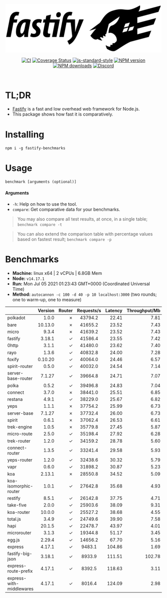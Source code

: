 <div align="center">
  <img src="https://github.com/fastify/graphics/raw/HEAD/fastify-landscape-outlined.svg" width="650" height="auto"/>
</div>

<div align="center">

[![CI](https://github.com/fastify/fastify/workflows/ci/badge.svg)](https://github.com/fastify/fastify/actions/workflows/ci.yml)
[![Coverage Status](https://coveralls.io/repos/github/fastify/fastify/badge.svg?branch=master)](https://coveralls.io/github/fastify/fastify?branch=master)
[![js-standard-style](https://img.shields.io/badge/code%20style-standard-brightgreen.svg?style=flat)](http://standardjs.com/)
[![NPM version](https://img.shields.io/npm/v/fastify.svg?style=flat)](https://www.npmjs.com/package/fastify)
[![NPM downloads](https://img.shields.io/npm/dm/fastify.svg?style=flat)](https://www.npmjs.com/package/fastify) [![Discord](https://img.shields.io/discord/725613461949906985)](https://discord.gg/fastify)

</div>
<br />

# TL;DR

* [Fastify](https://github.com/fastify/fastify) is a fast and low overhead web framework for Node.js.
* This package shows how fast it is comparatively.

# Installing

```
npm i -g fastify-benchmarks
```

# Usage

```
benchmark [arguments (optional)]
```

#### Arguments

* `-h`: Help on how to use the tool.
* `compare`: Get comparative data for your benchmarks.

> You may also compare all test results, at once, in a single table; `benchmark compare -t`

> You can also extend the comparison table with percentage values based on fastest result; `benchmark compare -p`
# Benchmarks

* __Machine:__ linux x64 | 2 vCPUs | 6.8GB Mem
* __Node:__ `v14.17.1`
* __Run:__ Mon Jul 05 2021 01:23:43 GMT+0000 (Coordinated Universal Time)
* __Method:__ `autocannon -c 100 -d 40 -p 10 localhost:3000` (two rounds; one to warm-up, one to measure)

|                          | Version | Router | Requests/s | Latency | Throughput/Mb |
| :--                      | --:     | --:    | :-:        | --:     | --:           |
| polkadot                 | 1.0.0   | ✗      | 43794.2    | 22.41   | 7.81          |
| bare                     | 10.13.0 | ✗      | 41655.2    | 23.52   | 7.43          |
| micro                    | 9.3.4   | ✗      | 41639.2    | 23.52   | 7.43          |
| fastify                  | 3.18.1  | ✓      | 41586.4    | 23.55   | 7.42          |
| 0http                    | 3.1.1   | ✓      | 41480.0    | 23.62   | 7.40          |
| rayo                     | 1.3.6   | ✓      | 40832.8    | 24.00   | 7.28          |
| foxify                   | 0.10.20 | ✓      | 40064.0    | 24.46   | 6.57          |
| spirit-router            | 0.5.0   | ✓      | 40032.0    | 24.54   | 7.14          |
| server-base-router       | 7.1.27  | ✓      | 39664.8    | 24.71   | 7.07          |
| polka                    | 0.5.2   | ✓      | 39496.8    | 24.83   | 7.04          |
| connect                  | 3.7.0   | ✗      | 38441.0    | 25.51   | 6.85          |
| restana                  | 4.9.1   | ✓      | 38229.0    | 25.67   | 6.82          |
| yeps                     | 1.1.1   | ✗      | 37754.2    | 25.99   | 6.73          |
| server-base              | 7.1.27  | ✗      | 37732.4    | 26.00   | 6.73          |
| spirit                   | 0.6.1   | ✗      | 37062.4    | 26.53   | 6.61          |
| trek-engine              | 1.0.5   | ✗      | 35779.8    | 27.45   | 5.87          |
| micro-route              | 2.5.0   | ✓      | 35198.4    | 27.92   | 6.28          |
| trek-router              | 1.2.0   | ✓      | 34159.2    | 28.78   | 5.60          |
| connect-router           | 1.3.5   | ✓      | 33241.4    | 29.58   | 5.93          |
| yeps-router              | 1.2.0   | ✓      | 32438.6    | 30.32   | 5.79          |
| vapr                     | 0.6.0   | ✓      | 31898.2    | 30.87   | 5.23          |
| koa                      | 2.13.1  | ✗      | 28550.8    | 34.52   | 5.09          |
| koa-isomorphic-router    | 1.0.1   | ✓      | 27642.8    | 35.68   | 4.93          |
| restify                  | 8.5.1   | ✓      | 26142.8    | 37.75   | 4.71          |
| take-five                | 2.0.0   | ✓      | 25903.6    | 38.09   | 9.31          |
| koa-router               | 10.0.0  | ✓      | 25527.2    | 38.68   | 4.55          |
| total.js                 | 3.4.9   | ✓      | 24749.6    | 39.90   | 7.58          |
| hapi                     | 20.1.5  | ✓      | 22478.7    | 43.97   | 4.01          |
| microrouter              | 3.1.3   | ✓      | 19344.8    | 51.17   | 3.45          |
| egg.js                   | 2.29.4  | ✓      | 14656.2    | 67.70   | 5.16          |
| express                  | 4.17.1  | ✓      | 9483.1     | 104.86  | 1.69          |
| fastify-big-json         | 3.18.1  | ✓      | 8933.9     | 111.51  | 102.78        |
| express-route-prefix     | 4.17.1  | ✓      | 8392.5     | 118.63  | 3.11          |
| express-with-middlewares | 4.17.1  | ✓      | 8016.4     | 124.09  | 2.98          |
